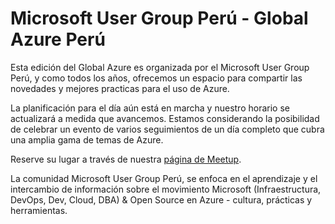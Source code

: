# Microsoft User Group Perú - Global Azure Perú
  
Esta edición del Global Azure es organizada por el Microsoft User Group Perú, y como todos los años, ofrecemos un espacio para compartir las novedades y mejores practicas para el uso de Azure.

La planificación para el día aún está en marcha y nuestro horario se actualizará a medida que avancemos. Estamos considerando la posibilidad de celebrar un evento de varios seguimientos de un día completo que cubra una amplia gama de temas de Azure.

Reserve su lugar a través de nuestra [página de Meetup](https://www.meetup.com/es/msperu/events/285086738/).

La comunidad Microsoft User Group Perú, se enfoca en el aprendizaje y el intercambio de información sobre el movimiento Microsoft (Infraestructura, DevOps, Dev, Cloud, DBA) & Open Source en Azure - cultura, prácticas y herramientas.